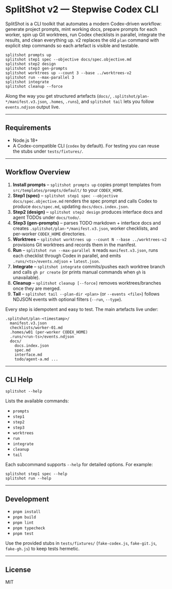 # SplitShot v2 — Stepwise Codex CLI

SplitShot is a CLI toolkit that automates a modern Codex-driven workflow: generate project prompts, mint working docs, prepare prompts for each worker, spin up Git worktrees, run Codex checklists in parallel, integrate the results, and clean everything up. v2 replaces the old `plan` command with explicit step commands so each artefact is visible and testable.

```
splitshot prompts up
splitshot step1 spec --objective docs/spec.objective.md
splitshot step2 design
splitshot step3 gen-prompts
splitshot worktrees up --count 3 --base ../worktrees-v2
splitshot run --max-parallel 3
splitshot integrate
splitshot cleanup --force
```

Along the way you get structured artefacts (`docs/`, `.splitshot/plan-*/manifest.v3.json`, `.homes`, `.runs`), and `splitshot tail` lets you follow `events.ndjson` output live.

---

## Requirements

- Node.js 18+
- A Codex-compatible CLI (`codex` by default). For testing you can reuse the stubs under `tests/fixtures/`.

---

## Workflow Overview

1. **Install prompts** – `splitshot prompts up` copies prompt templates from `src/templates/prompts/default/` to your `CODEX_HOME`.
2. **Step1 (spec)** – `splitshot step1 spec --objective docs/spec.objective.md` renders the spec prompt and calls Codex to produce `docs/spec.md`, updating `docs/docs.index.json`.
3. **Step2 (design)** – `splitshot step2 design` produces interface docs and agent TODOs under `docs/todo/`.
4. **Step3 (gen-prompts)** – parses TODO markdown + interface docs and creates `.splitshot/plan-*/manifest.v3.json`, worker checklists, and per-worker `CODEX_HOME` directories.
5. **Worktrees** – `splitshot worktrees up --count N --base ../worktrees-v2` provisions Git worktrees and records them in the manifest.
6. **Run** – `splitshot run --max-parallel N` reads `manifest.v3.json`, runs each checklist through Codex in parallel, and emits `.runs/<ts>/events.ndjson` + `latest.json`.
7. **Integrate** – `splitshot integrate` commits/pushes each worktree branch and calls `gh pr create` (or prints manual commands when `gh` is unavailable).
8. **Cleanup** – `splitshot cleanup [--force]` removes worktrees/branches once they are merged.
9. **Tail** – `splitshot tail --plan-dir <plan>` (or `--events <file>`) follows NDJSON events with optional filters (`--run`, `--type`).

Every step is idempotent and easy to test. The main artefacts live under:

```
.splitshot/plan-<timestamp>/
  manifest.v3.json
  checklists/worker-01.md
  .homes/w01 (per-worker CODEX_HOME)
  .runs/<run-ts>/events.ndjson
  docs/
    docs.index.json
    spec.md
    interface.md
    todo/agent-a.md ...
```

---

## CLI Help

```
splitshot --help
```

Lists the available commands:

- `prompts`
- `step1`
- `step2`
- `step3`
- `worktrees`
- `run`
- `integrate`
- `cleanup`
- `tail`

Each subcommand supports `--help` for detailed options. For example:

```
splitshot step1 spec --help
splitshot run --help
```

---

## Development

- `pnpm install`
- `pnpm build`
- `pnpm lint`
- `pnpm typecheck`
- `pnpm test`

Use the provided stubs in `tests/fixtures/` (`fake-codex.js`, `fake-git.js`, `fake-gh.js`) to keep tests hermetic.

---

## License

MIT
